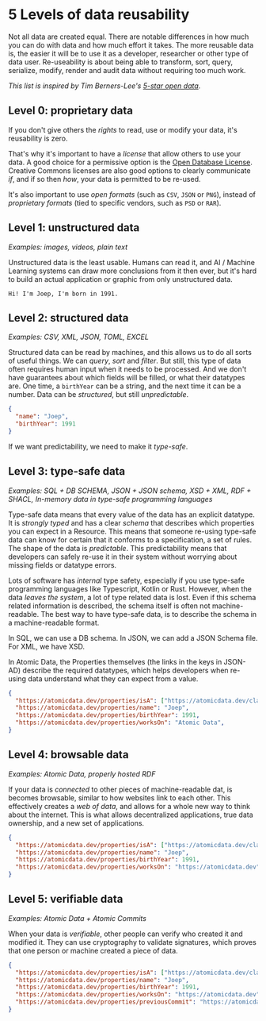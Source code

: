 # 5 Levels of data reusability

Not all data are created equal.
There are notable differences in how much you can do with data and how much effort it takes.
The more reusable data is, the easier it will be to use it as a developer, researcher or other type of data user.
Re-useability is about being able to transform, sort, query, serialize,  modify, render and audit data without requiring too much work.

_This list is inspired by Tim Berners-Lee's [5-star open data](https://5stardata.info/en/)_.

## Level 0: proprietary data

If you don't give others the _rights_ to read, use or modify your data, it's reusability is zero.

That's why it's important to have a _license_ that allow others to use your data.
A good choice for a permissive option is the [Open Database License](https://opendatacommons.org/licenses/odbl/summary/).
Creative Commons licenses are also good options to clearly communicate _if_, and if so then _how_, your data is permitted to be re-used.

It's also important to use _open formats_ (such as `CSV`, `JSON` or `PNG`), instead of _proprietary formats_ (tied to specific vendors, such as `PSD` or `RAR`).


## Level 1: unstructured data

_Examples: images, videos, plain text_

Unstructured data is the least usable.
Humans can read it, and AI / Machine Learning systems can draw more conclusions from it then ever,
but it's hard to build an actual application or graphic from only unstructured data.

```
Hi! I'm Joep, I'm born in 1991.
```

## Level 2: structured data

_Examples: CSV, XML, JSON, TOML, EXCEL_

Structured data can be read by machines, and this allows us to do all sorts of useful things.
We can _query_, _sort_ and _filter_.
But still, this type of data often requires human input when it needs to be processed.
And we don't have guarantees about which fields will be filled, or what their datatypes are.
One time, a `birthYear` can be a string, and the next time it can be a number.
Data can be _structured_, but still _unpredictable_.

```json
{
  "name": "Joep",
  "birthYear": 1991
}
```

If we want predictability, we need to make it _type-safe_.

## Level 3: type-safe data

_Examples: SQL + DB SCHEMA, JSON + JSON schema, XSD + XML, RDF + SHACL, In-memory data in type-safe programming languages_

Type-safe data means that every value of the data has an explicit datatype.
It is _strongly typed_ and has a clear _schema_ that describes which properties you can expect in a Resource.
This means that someone re-using type-safe data can know for certain that it conforms to a specification, a set of rules.
The shape of the data is _predictable_.
This predictability means that developers can safely re-use it in their system without worrying about missing fields or datatype errors.

Lots of software has _internal_ type safety, especially if you use type-safe programming languages like Typescript, Kotlin or Rust.
However, when the data _leaves the system_, a lot of type related data is lost.
Even if this schema related information is described, the schema itself is often not machine-readable.
The best way to have type-safe data, is to describe the schema in a machine-readable format.

In SQL, we can use a DB schema. In JSON, we can add a JSON Schema file. For XML, we have XSD.

In Atomic Data, the Properties themselves (the links in the keys in JSON-AD) describe the required datatypes, which helps developers when re-using data understand what they can expect from a value.

```json
{
  "https://atomicdata.dev/properties/isA": ["https://atomicdata.dev/classes/Agent"],
  "https://atomicdata.dev/properties/name": "Joep",
  "https://atomicdata.dev/properties/birthYear": 1991,
  "https://atomicdata.dev/properties/worksOn": "Atomic Data",
}
```

## Level 4: browsable data

_Examples: Atomic Data, properly hosted RDF_

If your data is _connected_ to other pieces of machine-readable dat, is becomes browsable, similar to how websites link to each other.
This effectively creates a _web of data_, and allows for a whole new way to think about the internet.
This is what allows decentralized applications, true data ownership, and a new set of applications.

```json
{
  "https://atomicdata.dev/properties/isA": ["https://atomicdata.dev/classes/Agent"],
  "https://atomicdata.dev/properties/name": "Joep",
  "https://atomicdata.dev/properties/birthYear": 1991,
  "https://atomicdata.dev/properties/worksOn": "https://atomicdata.dev",
}
```

## Level 5: verifiable data

_Examples: Atomic Data + Atomic Commits_

When your data is _verifiable_, other people can verify who created it and modified it.
They can use cryptography to validate signatures, which proves that one person or machine created a piece of data.

```json
{
  "https://atomicdata.dev/properties/isA": ["https://atomicdata.dev/classes/Agent"],
  "https://atomicdata.dev/properties/name": "Joep",
  "https://atomicdata.dev/properties/birthYear": 1991,
  "https://atomicdata.dev/properties/worksOn": "https://atomicdata.dev",
  "https://atomicdata.dev/properties/previousCommit": "https://atomicdata.dev/commits/EF18751AE781",
}
```

